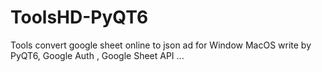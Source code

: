 # ToolsHD-PyQT6
Tools convert google sheet online to  json ad for Window MacOS write by PyQT6, Google Auth , Google Sheet API ...
